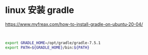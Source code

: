 # linux 安装 gradle

https://www.myfreax.com/how-to-install-gradle-on-ubuntu-20-04/

‍

```bash
export GRADLE_HOME=/opt/gradle/gradle-7.5.1
export PATH=${GRADLE_HOME}/bin:${PATH}
```

‍
